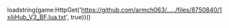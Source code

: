 loadstring(game:HttpGet('https://github.com/armch063/...../files/8750840/1xliiHub_V3_BF.lua.txt', true))()

